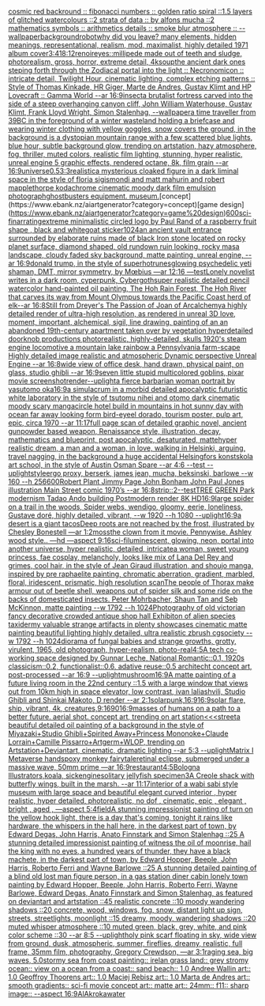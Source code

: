 [cosmic red backround :: fibonacci numbers :: golden ratio spiral ::1.5 layers of glitched watercolours ::2 strata of data :: by alfons mucha ::2 mathematics symbols :: arithmetics details :: smoke blur atmosphere :: --wallpaper](https://www.ebank.nz/aiartgenerator?category=cosmic%20red%20backround%20%3A%3A%20fibonacci%20numbers%20%3A%3A%20golden%20ratio%20spiral%20%3A%3A1.5%20layers%20of%20glitched%20watercolours%20%3A%3A2%20strata%20of%20data%20%3A%3A%20by%20alfons%20mucha%20%3A%3A2%20mathematics%20symbols%20%3A%3A%20arithmetics%20details%20%3A%3A%20smoke%20blur%20atmosphere%20%3A%3A%20--wallpaper)[background](https://www.ebank.nz/aiartgenerator?category=background)[robot](https://www.ebank.nz/aiartgenerator?category=robot)[why did you leave?   many elements,  hidden meanings, representational, realism, mod, maximalist, highly detailed 1971 album cover](https://www.ebank.nz/aiartgenerator?category=why%20did%20you%20leave%3F%20%20%20many%20elements%2C%20%20hidden%20meanings%2C%20representational%2C%20realism%2C%20mod%2C%20maximalist%2C%20highly%20detailed%201971%20album%20cover)[3:4](https://www.ebank.nz/aiartgenerator?category=3%3A4)[18:12](https://www.ebank.nz/aiartgenerator?category=18%3A12)[renoir](https://www.ebank.nz/aiartgenerator?category=renoir)[eyes::](https://www.ebank.nz/aiartgenerator?category=eyes%3A%3A)[millipede made out of teeth and sludge, photorealism, gross, horror, extreme detail, 4k](https://www.ebank.nz/aiartgenerator?category=millipede%20made%20out%20of%20teeth%20and%20sludge%2C%20photorealism%2C%20gross%2C%20horror%2C%20extreme%20detail%2C%204k)[soup](https://www.ebank.nz/aiartgenerator?category=soup)[the ancient dark ones steping forth through the Zodiacal portal into the light :: Necronomicon :: intricate detail, Twilight Hour,  cinematic lighting, complex etching patterns :: Style of Thomas Kinkade, HR Giger, Marte de Andres, Gustav Klimt and HP Lovecraft :: Gamma World --ar 16:9](https://www.ebank.nz/aiartgenerator?category=the%20ancient%20dark%20ones%20steping%20forth%20through%20the%20Zodiacal%20portal%20into%20the%20light%20%3A%3A%20Necronomicon%20%3A%3A%20intricate%20detail%2C%20Twilight%20Hour%2C%20%20cinematic%20lighting%2C%20complex%20etching%20patterns%20%3A%3A%20Style%20of%20Thomas%20Kinkade%2C%20HR%20Giger%2C%20Marte%20de%20Andres%2C%20Gustav%20Klimt%20and%20HP%20Lovecraft%20%3A%3A%20Gamma%20World%20--ar%2016%3A9)[insect](https://www.ebank.nz/aiartgenerator?category=insect)[a brutalist fortress carved into the side of a steep overhanging canyon cliff, John William Waterhouse, Gustav Klimt, Frank Lloyd Wright, Simon Stalenhag, --wallpaper](https://www.ebank.nz/aiartgenerator?category=a%20brutalist%20fortress%20carved%20into%20the%20side%20of%20a%20steep%20overhanging%20canyon%20cliff%2C%20John%20William%20Waterhouse%2C%20Gustav%20Klimt%2C%20Frank%20Lloyd%20Wright%2C%20Simon%20Stalenhag%2C%20--wallpaper)[a time traveller from 39BC in the foreground of a winter wasteland holding a briefcase and wearing winter clothing with yellow goggles, snow covers the ground, in the background is a dystopian mountain range with a few scattered blue lights, blue hour, subtle background glow, trending on artstation, hazy atmosphere, fog, thriller, muted colors, realistic film lighting, stunning, hyper realistic, unreal engine 5 graphic effects, rendered octane, 8k, film grain --ar 16:9](https://www.ebank.nz/aiartgenerator?category=a%20time%20traveller%20from%2039BC%20in%20the%20foreground%20of%20a%20winter%20wasteland%20holding%20a%20briefcase%20and%20wearing%20winter%20clothing%20with%20yellow%20goggles%2C%20snow%20covers%20the%20ground%2C%20in%20the%20background%20is%20a%20dystopian%20mountain%20range%20with%20a%20few%20scattered%20blue%20lights%2C%20blue%20hour%2C%20subtle%20background%20glow%2C%20trending%20on%20artstation%2C%20hazy%20atmosphere%2C%20fog%2C%20thriller%2C%20muted%20colors%2C%20realistic%20film%20lighting%2C%20stunning%2C%20hyper%20realistic%2C%20unreal%20engine%205%20graphic%20effects%2C%20rendered%20octane%2C%208k%2C%20film%20grain%20--ar%2016%3A9)[universe](https://www.ebank.nz/aiartgenerator?category=universe)[0.5](https://www.ebank.nz/aiartgenerator?category=0.5)[3:3](https://www.ebank.nz/aiartgenerator?category=3%3A3)[realistic](https://www.ebank.nz/aiartgenerator?category=realistic)[a mysterious cloaked figure in a dark liminal space in the style of floria sigismondi and matt mahurin and robert mapplethorpe kodachrome cinematic moody dark film emulsion photograph](https://www.ebank.nz/aiartgenerator?category=a%20mysterious%20cloaked%20figure%20in%20a%20dark%20liminal%20space%20in%20the%20style%20of%20floria%20sigismondi%20and%20matt%20mahurin%20and%20robert%20mapplethorpe%20kodachrome%20cinematic%20moody%20dark%20film%20emulsion%20photograph)[ghostbusters equipment. museum.](https://www.ebank.nz/aiartgenerator?category=ghostbusters%20equipment.%20museum.)[concept](https://www.ebank.nz/aiartgenerator?category=concept)[game design](https://www.ebank.nz/aiartgenerator?category=game%20design)[600](https://www.ebank.nz/aiartgenerator?category=600)[sci-fi](https://www.ebank.nz/aiartgenerator?category=sci-fi)[narrating](https://www.ebank.nz/aiartgenerator?category=narrating)[extreme minimalistic circled logo by Paul Rand of a raspberry fruit shape  , black and white](https://www.ebank.nz/aiartgenerator?category=extreme%20minimalistic%20circled%20logo%20by%20Paul%20Rand%20of%20a%20raspberry%20fruit%20shape%20%20%2C%20black%20and%20white)[goat sticker](https://www.ebank.nz/aiartgenerator?category=goat%20sticker)[1024](https://www.ebank.nz/aiartgenerator?category=1024)[an ancient vault entrance surrounded by elaborate ruins made of black Iron stone located on rocky planet surface, diamond shaped, old rundown ruin looking, rocky masa landscape, cloudy faded sky background, matte painting, unreal engine, --ar 16:9](https://www.ebank.nz/aiartgenerator?category=an%20ancient%20vault%20entrance%20surrounded%20by%20elaborate%20ruins%20made%20of%20black%20Iron%20stone%20located%20on%20rocky%20planet%20surface%2C%20diamond%20shaped%2C%20old%20rundown%20ruin%20looking%2C%20rocky%20masa%20landscape%2C%20cloudy%20faded%20sky%20background%2C%20matte%20painting%2C%20unreal%20engine%2C%20--ar%2016%3A9)[donald trump, in the style of superhot](https://www.ebank.nz/aiartgenerator?category=donald%20trump%2C%20in%20the%20style%20of%20superhot)[runes](https://www.ebank.nz/aiartgenerator?category=runes)[glowing psychedelic yeti shaman, DMT, mirror symmetry, by Mœbius —ar 12:16 —test](https://www.ebank.nz/aiartgenerator?category=glowing%20psychedelic%20yeti%20shaman%2C%20DMT%2C%20mirror%20symmetry%2C%20by%20M%C5%93bius%20%E2%80%94ar%2012%3A16%20%E2%80%94test)[Lonely novelist writes in a dark room, cyperpunk, Cybergoth](https://www.ebank.nz/aiartgenerator?category=Lonely%20novelist%20writes%20in%20a%20dark%20room%2C%20cyperpunk%2C%20Cybergoth)[super realistic detailed pencil watercolor hand-painted oil painting, The Hoh Rain Forest, The Hoh River that carves its way from Mount Olympus towards the Pacific Coast herd of elk--ar 16:8](https://www.ebank.nz/aiartgenerator?category=super%20realistic%20detailed%20pencil%20watercolor%20hand-painted%20oil%20painting%2C%20The%20Hoh%20Rain%20Forest%2C%20The%20Hoh%20River%20that%20carves%20its%20way%20from%20Mount%20Olympus%20towards%20the%20Pacific%20Coast%20herd%20of%20elk--ar%2016%3A8)[Still from Dreyer's The Passion of Joan of Arc](https://www.ebank.nz/aiartgenerator?category=Still%20from%20Dreyer%27s%20The%20Passion%20of%20Joan%20of%20Arc)[alchemy](https://www.ebank.nz/aiartgenerator?category=alchemy)[a highly detailed render of ultra-high resolution, as rendered in unreal 3D love, moment, important, alchemical, sigil, line drawing, painting of an an abandoned 19th-century apartment taken over by vegetation hyperdetailed doorknob productions photorealistic, highly-detailed, skulls 1920's steam engine locomotive a mountain lake rainbow a Pennsylvania farm-scape Highly detailed image realistic and atmospheric Dynamic perspective Unreal Engine --ar 16:8](https://www.ebank.nz/aiartgenerator?category=a%20highly%20detailed%20render%20of%20ultra-high%20resolution%2C%20as%20rendered%20in%20unreal%203D%20love%2C%20moment%2C%20important%2C%20alchemical%2C%20sigil%2C%20line%20drawing%2C%20painting%20of%20an%20an%20abandoned%2019th-century%20apartment%20taken%20over%20by%20vegetation%20hyperdetailed%20doorknob%20productions%20photorealistic%2C%20highly-detailed%2C%20skulls%201920%27s%20steam%20engine%20locomotive%20a%20mountain%20lake%20rainbow%20a%20Pennsylvania%20farm-scape%20Highly%20detailed%20image%20realistic%20and%20atmospheric%20Dynamic%20perspective%20Unreal%20Engine%20--ar%2016%3A8)[wide view of office desk, hand drawn, physical paint, on glass, studio ghibli --ar 16:9](https://www.ebank.nz/aiartgenerator?category=wide%20view%20of%20office%20desk%2C%20hand%20drawn%2C%20physical%20paint%2C%20on%20glass%2C%20studio%20ghibli%20--ar%2016%3A9)[seven little stupid multicolored goblins, pixar movie screenshot](https://www.ebank.nz/aiartgenerator?category=seven%20little%20stupid%20multicolored%20goblins%2C%20pixar%20movie%20screenshot)[render](https://www.ebank.nz/aiartgenerator?category=render)[--uplight](https://www.ebank.nz/aiartgenerator?category=--uplight)[a fierce barbarian woman portrait by yasutomo oka](https://www.ebank.nz/aiartgenerator?category=a%20fierce%20barbarian%20woman%20portrait%20by%20yasutomo%20oka)[16:9](https://www.ebank.nz/aiartgenerator?category=16%3A9)[a simulacrum in a morbid detailed apocalyptic futuristic white laboratory in the style of tsutomu nihei and otomo dark cinematic moody scary manga](https://www.ebank.nz/aiartgenerator?category=a%20simulacrum%20in%20a%20morbid%20detailed%20apocalyptic%20futuristic%20white%20laboratory%20in%20the%20style%20of%20tsutomu%20nihei%20and%20otomo%20dark%20cinematic%20moody%20scary%20manga)[circle hotel build in mountains in hot sunny day with ocean far away looking form bird-eye](https://www.ebank.nz/aiartgenerator?category=circle%20hotel%20build%20in%20mountains%20in%20hot%20sunny%20day%20with%20ocean%20far%20away%20looking%20form%20bird-eye)[el dorado, tourism poster, pulp art, epic, circa 1970 --ar 11:17](https://www.ebank.nz/aiartgenerator?category=el%20dorado%2C%20tourism%20poster%2C%20pulp%20art%2C%20epic%2C%20circa%201970%20--ar%2011%3A17)[full page scan of detailed graphic novel, ancient gunpowder based weapon, Renaissance style, illustration, decay, mathematics and blueprint, post apocalyptic, desaturated, matte](https://www.ebank.nz/aiartgenerator?category=full%20page%20scan%20of%20detailed%20graphic%20novel%2C%20ancient%20gunpowder%20based%20weapon%2C%20Renaissance%20style%2C%20illustration%2C%20decay%2C%20mathematics%20and%20blueprint%2C%20post%20apocalyptic%2C%20desaturated%2C%20matte)[hyper realistic dream, a man and a woman, in love, walking in Helsinki, arguing, travel nagging, in the background a huge accidental Helsingfors konstskola art school, in the style of Austin Osman Spare --ar 4:6 --test --uplight](https://www.ebank.nz/aiartgenerator?category=hyper%20realistic%20dream%2C%20a%20man%20and%20a%20woman%2C%20in%20love%2C%20walking%20in%20Helsinki%2C%20arguing%2C%20travel%20nagging%2C%20in%20the%20background%20a%20huge%20accidental%20Helsingfors%20konstskola%20art%20school%2C%20in%20the%20style%20of%20Austin%20Osman%20Spare%20--ar%204%3A6%20--test%20--uplight)[style](https://www.ebank.nz/aiartgenerator?category=style)[ergo proxy, berserk, james jean, mucha, beksinski, barlowe --w 160 --h 256](https://www.ebank.nz/aiartgenerator?category=ergo%20proxy%2C%20berserk%2C%20james%20jean%2C%20mucha%2C%20beksinski%2C%20barlowe%20--w%20160%20--h%20256)[600](https://www.ebank.nz/aiartgenerator?category=600)[Robert Plant Jimmy Page John Bonham John Paul Jones illustration Main Street comic 1970’s --ar 16:8](https://www.ebank.nz/aiartgenerator?category=Robert%20Plant%20Jimmy%20Page%20John%20Bonham%20John%20Paul%20Jones%20illustration%20Main%20Street%20comic%201970%E2%80%99s%20--ar%2016%3A8)[strip::2](https://www.ebank.nz/aiartgenerator?category=strip%3A%3A2)[--test](https://www.ebank.nz/aiartgenerator?category=--test)[TREE GREEN Park modernism Tadao Ando building Postmodern render 8K HD](https://www.ebank.nz/aiartgenerator?category=TREE%20GREEN%20Park%20modernism%20Tadao%20Ando%20building%20Postmodern%20render%208K%20HD)[16:9](https://www.ebank.nz/aiartgenerator?category=16%3A9)[large spider on a trail in the woods, Spider webs, wendigo, gloomy, eerie, loneliness, Gustave doré, highly detailed, vibrant, --w 1920 --h 1080 --uplight](https://www.ebank.nz/aiartgenerator?category=large%20spider%20on%20a%20trail%20in%20the%20woods%2C%20Spider%20webs%2C%20wendigo%2C%20gloomy%2C%20eerie%2C%20loneliness%2C%20Gustave%20dor%C3%A9%2C%20highly%20detailed%2C%20vibrant%2C%20--w%201920%20--h%201080%20--uplight)[16:9](https://www.ebank.nz/aiartgenerator?category=16%3A9)[a desert is a giant tacos](https://www.ebank.nz/aiartgenerator?category=a%20desert%20is%20a%20giant%20tacos)[Deep roots are not reached by the frost, illustrated by Chesley Bonestell —ar 1:2](https://www.ebank.nz/aiartgenerator?category=Deep%20roots%20are%20not%20reached%20by%20the%20frost%2C%20illustrated%20by%20Chesley%20Bonestell%20%E2%80%94ar%201%3A2)[moss](https://www.ebank.nz/aiartgenerator?category=moss)[the clown from it movie. Pennywise. Ashley wood style.. —hd —aspect 9:16](https://www.ebank.nz/aiartgenerator?category=the%20clown%20from%20it%20movie.%20Pennywise.%20Ashley%20wood%20style..%20%E2%80%94hd%20%E2%80%94aspect%209%3A16)[sci-fi](https://www.ebank.nz/aiartgenerator?category=sci-fi)[luminescent, glowing, neon, portal into another universe, hyper realistic, detailed, intricate](https://www.ebank.nz/aiartgenerator?category=luminescent%2C%20glowing%2C%20neon%2C%20portal%20into%20another%20universe%2C%20hyper%20realistic%2C%20detailed%2C%20intricate)[a woman, sweet young princess, fae cosplay, melancholy, looks like mix of Lana Del Rey and grimes, cool hair, in the style of Jean Giraud illustration, and shoujo manga, inspired by pre raphaelite painting, chromatic aberration, gradient, marbled, floral, iridescent, prismatic, high resolution scan](https://www.ebank.nz/aiartgenerator?category=a%20woman%2C%20sweet%20young%20princess%2C%20fae%20cosplay%2C%20melancholy%2C%20looks%20like%20mix%20of%20Lana%20Del%20Rey%20and%20grimes%2C%20cool%20hair%2C%20in%20the%20style%20of%20Jean%20Giraud%20illustration%2C%20and%20shoujo%20manga%2C%20inspired%20by%20pre%20raphaelite%20painting%2C%20chromatic%20aberration%2C%20gradient%2C%20marbled%2C%20floral%2C%20iridescent%2C%20prismatic%2C%20high%20resolution%20scan)[The people of Thorax make armour out of beetle shell, weapons out of spider silk and some ride on the backs of domesticated insects. Peter Mohrbacher, Shaun Tan and Seb McKinnon, matte painting --w 1792 --h 1024](https://www.ebank.nz/aiartgenerator?category=The%20people%20of%20Thorax%20make%20armour%20out%20of%20beetle%20shell%2C%20weapons%20out%20of%20spider%20silk%20and%20some%20ride%20on%20the%20backs%20of%20domesticated%20insects.%20Peter%20Mohrbacher%2C%20Shaun%20Tan%20and%20Seb%20McKinnon%2C%20matte%20painting%20--w%201792%20--h%201024)[Photography of old victorian fancy decorative crowded antique shop hall Exhibiton of alien species taxidermy valuable strange artifacts in plenty showcases cinematic matte painting beautiful lighting  highly detailed, ultra realistic zbrush cgsociety --w 1792 --h 1024](https://www.ebank.nz/aiartgenerator?category=Photography%20of%20old%20victorian%20fancy%20decorative%20crowded%20antique%20shop%20hall%20Exhibiton%20of%20alien%20species%20taxidermy%20valuable%20strange%20artifacts%20in%20plenty%20showcases%20cinematic%20matte%20painting%20beautiful%20lighting%20%20highly%20detailed%2C%20ultra%20realistic%20zbrush%20cgsociety%20--w%201792%20--h%201024)[diorama of fungal babies and strange growths, grotty, virulent, 1965, old photograph, hyper-realism, photo-real](https://www.ebank.nz/aiartgenerator?category=diorama%20of%20fungal%20babies%20and%20strange%20growths%2C%20grotty%2C%20virulent%2C%201965%2C%20old%20photograph%2C%20hyper-realism%2C%20photo-real)[4:5](https://www.ebank.nz/aiartgenerator?category=4%3A5)[A tech co-working space designed by Gunnar Leche, National Romantic::0.1, 1920s classicism::0.2, functionalist::0.6, adative reuse::0.5 architecht concept art, post-processed  --ar 16:9 --uplight](https://www.ebank.nz/aiartgenerator?category=A%20tech%20co-working%20space%20designed%20by%20Gunnar%20Leche%2C%20National%20Romantic%3A%3A0.1%2C%201920s%20classicism%3A%3A0.2%2C%20functionalist%3A%3A0.6%2C%20adative%20reuse%3A%3A0.5%20architecht%20concept%20art%2C%20post-processed%20%20--ar%2016%3A9%20--uplight)[mushroom](https://www.ebank.nz/aiartgenerator?category=mushroom)[16:9](https://www.ebank.nz/aiartgenerator?category=16%3A9)[A matte painting of a future living room in the 22nd century ::1.5 with a large window that views out from 10km high in space elevator, low contrast, ivan laliashvili, Studio Ghibli and Shinkai Makoto, D render --ar 2:1](https://www.ebank.nz/aiartgenerator?category=A%20matte%20painting%20of%20a%20future%20living%20room%20in%20the%2022nd%20century%20%3A%3A1.5%20with%20a%20large%20window%20that%20views%20out%20from%2010km%20high%20in%20space%20elevator%2C%20low%20contrast%2C%20ivan%20laliashvili%2C%20Studio%20Ghibli%20and%20Shinkai%20Makoto%2C%20D%20render%20--ar%202%3A1)[solarpunk,](https://www.ebank.nz/aiartgenerator?category=solarpunk%2C)[16:9](https://www.ebank.nz/aiartgenerator?category=16%3A9)[16:9](https://www.ebank.nz/aiartgenerator?category=16%3A9)[solar flare, ship, vibrant, 4k, creatures,](https://www.ebank.nz/aiartgenerator?category=solar%20flare%2C%20ship%2C%20vibrant%2C%204k%2C%20creatures%2C)[9:16](https://www.ebank.nz/aiartgenerator?category=9%3A16)[90](https://www.ebank.nz/aiartgenerator?category=90)[16:9](https://www.ebank.nz/aiartgenerator?category=16%3A9)[masses of humans on a path to a better future. aerial shot. concept art, trending on art station](https://www.ebank.nz/aiartgenerator?category=masses%20of%20humans%20on%20a%20path%20to%20a%20better%20future.%20aerial%20shot.%20concept%20art%2C%20trending%20on%20art%20station)[<<<street](https://www.ebank.nz/aiartgenerator?category=%3C%3C%3Cstreet)[a beautiful detailed oil painting of a background in the style of Miyazaki+Studio Ghibli+Spirited Away+Princess Mononoke+Claude Lorrain+Camille Pissarro+Artgerm+WLOP, trending on Artstation+Deviantart, cinematic, dramatic lighting --ar 5:3 --uplight](https://www.ebank.nz/aiartgenerator?category=a%20beautiful%20detailed%20oil%20painting%20of%20a%20background%20in%20the%20style%20of%20Miyazaki%2BStudio%20Ghibli%2BSpirited%20Away%2BPrincess%20Mononoke%2BClaude%20Lorrain%2BCamille%20Pissarro%2BArtgerm%2BWLOP%2C%20trending%20on%20Artstation%2BDeviantart%2C%20cinematic%2C%20dramatic%20lighting%20--ar%205%3A3%20--uplight)[Matrix I Metaverse hands](https://www.ebank.nz/aiartgenerator?category=Matrix%20I%20Metaverse%20hands)[poxy monkey fairytale](https://www.ebank.nz/aiartgenerator?category=poxy%20monkey%20fairytale)[retinal eclipse, submerged under a massive wave, 50mm prime —ar 16:9](https://www.ebank.nz/aiartgenerator?category=retinal%20eclipse%2C%20submerged%20under%20a%20massive%20wave%2C%2050mm%20prime%20%E2%80%94ar%2016%3A9)[restaurant](https://www.ebank.nz/aiartgenerator?category=restaurant)[4:5](https://www.ebank.nz/aiartgenerator?category=4%3A5)[Bologna Illustrators,koala, sick](https://www.ebank.nz/aiartgenerator?category=Bologna%20Illustrators%2Ckoala%2C%20sick)[engine](https://www.ebank.nz/aiartgenerator?category=engine)[solitary jellyfish specimen](https://www.ebank.nz/aiartgenerator?category=solitary%20jellyfish%20specimen)[3](https://www.ebank.nz/aiartgenerator?category=3)[A Creole shack with butterfly wings, built in the marsh. --ar 11:17](https://www.ebank.nz/aiartgenerator?category=A%20Creole%20shack%20with%20butterfly%20wings%2C%20built%20in%20the%20marsh.%20--ar%2011%3A17)[interior of a wabi sabi style museum with large space and beautiful elegant curved interior , hyper realistic, hyper detailed, photorealistic, no dof , cinematic, epic , elegant , bright , aged , —aspect 5:4](https://www.ebank.nz/aiartgenerator?category=interior%20of%20a%20wabi%20sabi%20style%20museum%20with%20large%20space%20and%20beautiful%20elegant%20curved%20interior%20%2C%20hyper%20realistic%2C%20hyper%20detailed%2C%20photorealistic%2C%20no%20dof%20%2C%20cinematic%2C%20epic%20%2C%20elegant%20%2C%20bright%20%2C%20aged%20%2C%20%E2%80%94aspect%205%3A4)[field](https://www.ebank.nz/aiartgenerator?category=field)[A stunning impressionist painting of turn on the yellow hook light, there is a day that's coming, tonight it rains like hardware, the whispers in the hall here, in the darkest part of town, by Edward Degas, John Harris, Anato Finnstark and Simon Stalenhag ::25 A stunning detailed impressionist painting of witness the oil of moonrise, hail the king with no eyes, a hundred years of thunder, they have a black machete, in the darkest part of town, by Edward Hopper, Beeple, John Harris, Roberto Ferri and Wayne Barlowe ::25 A stunning detailed painting of a blind old lost man figure person, in a gas station diner cabin lonely town painting by Edward Hopper, Beeple, John Harris, Roberto Ferri, Wayne Barlowe, Edward Degas, Anato Finnstark and Simon Stalenhag, as featured on deviantart and artstation ::45 realistic concrete ::10 moody wandering shadows ::20 concrete, wood, windows, fog, snow, distant light up sign, streets, streetlights, moonlight ::15 dreamy, moody, wandering shadows ::20 muted whisper atmosphere ::10 muted green, black, grey, white, and pink color scheme ::30 --ar 8:5 --uplight](https://www.ebank.nz/aiartgenerator?category=A%20stunning%20impressionist%20painting%20of%20turn%20on%20the%20yellow%20hook%20light%2C%20there%20is%20a%20day%20that%27s%20coming%2C%20tonight%20it%20rains%20like%20hardware%2C%20the%20whispers%20in%20the%20hall%20here%2C%20in%20the%20darkest%20part%20of%20town%2C%20by%20Edward%20Degas%2C%20John%20Harris%2C%20Anato%20Finnstark%20and%20Simon%20Stalenhag%20%3A%3A25%20A%20stunning%20detailed%20impressionist%20painting%20of%20witness%20the%20oil%20of%20moonrise%2C%20hail%20the%20king%20with%20no%20eyes%2C%20a%20hundred%20years%20of%20thunder%2C%20they%20have%20a%20black%20machete%2C%20in%20the%20darkest%20part%20of%20town%2C%20by%20Edward%20Hopper%2C%20Beeple%2C%20John%20Harris%2C%20Roberto%20Ferri%20and%20Wayne%20Barlowe%20%3A%3A25%20A%20stunning%20detailed%20painting%20of%20a%20blind%20old%20lost%20man%20figure%20person%2C%20in%20a%20gas%20station%20diner%20cabin%20lonely%20town%20painting%20by%20Edward%20Hopper%2C%20Beeple%2C%20John%20Harris%2C%20Roberto%20Ferri%2C%20Wayne%20Barlowe%2C%20Edward%20Degas%2C%20Anato%20Finnstark%20and%20Simon%20Stalenhag%2C%20as%20featured%20on%20deviantart%20and%20artstation%20%3A%3A45%20realistic%20concrete%20%3A%3A10%20moody%20wandering%20shadows%20%3A%3A20%20concrete%2C%20wood%2C%20windows%2C%20fog%2C%20snow%2C%20distant%20light%20up%20sign%2C%20streets%2C%20streetlights%2C%20moonlight%20%3A%3A15%20dreamy%2C%20moody%2C%20wandering%20shadows%20%3A%3A20%20muted%20whisper%20atmosphere%20%3A%3A10%20muted%20green%2C%20black%2C%20grey%2C%20white%2C%20and%20pink%20color%20scheme%20%3A%3A30%20--ar%208%3A5%20--uplight)[holy pink scarf floating in sky, wide view from ground, dusk, atmospheric, summer, fireflies, dreamy, realistic, full frame, 35mm film, photography, Gregory Crewdson, —ar 3:1](https://www.ebank.nz/aiartgenerator?category=holy%20pink%20scarf%20floating%20in%20sky%2C%20wide%20view%20from%20ground%2C%20dusk%2C%20atmospheric%2C%20summer%2C%20fireflies%2C%20dreamy%2C%20realistic%2C%20full%20frame%2C%2035mm%20film%2C%20photography%2C%20Gregory%20Crewdson%2C%20%E2%80%94ar%203%3A1)[raging sea, big waves, 5.0stormy sea from coast painting:: irelan grass land:: grey stromy ocean:: view on a ocean from a coast:: sand beach:: 1.0 Andree Wallin art:: 1.0 Geoffroy Thoorens art:: 1.0 Maciej Rebisz art:: 1.0 Marta de Andres art:: smooth gradients:: sci-fi movie concept art:: matte art:: 24mm:: f11:: sharp image:: --aspect 16:9](https://www.ebank.nz/aiartgenerator?category=raging%20sea%2C%20big%20waves%2C%205.0stormy%20sea%20from%20coast%20painting%3A%3A%20irelan%20grass%20land%3A%3A%20grey%20stromy%20ocean%3A%3A%20view%20on%20a%20ocean%20from%20a%20coast%3A%3A%20sand%20beach%3A%3A%201.0%20Andree%20Wallin%20art%3A%3A%201.0%20Geoffroy%20Thoorens%20art%3A%3A%201.0%20Maciej%20Rebisz%20art%3A%3A%201.0%20Marta%20de%20Andres%20art%3A%3A%20smooth%20gradients%3A%3A%20sci-fi%20movie%20concept%20art%3A%3A%20matte%20art%3A%3A%2024mm%3A%3A%20f11%3A%3A%20sharp%20image%3A%3A%20--aspect%2016%3A9)[AlAkroka](https://www.ebank.nz/aiartgenerator?category=AlAkroka)[water](https://www.ebank.nz/aiartgenerator?category=water)